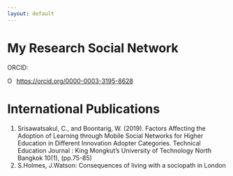 ```yaml
---
layout: default
---
```


# My Research Social Network
ORCID:
<div itemscope itemtype="https://schema.org/Person"><a itemprop="sameAs" content="https://orcid.org/0000-0003-3195-8628" href="https://orcid.org/0000-0003-3195-8628" target="orcid.widget" rel="me noopener noreferrer" style="vertical-align:top;"><img src="https://orcid.org/sites/default/files/images/orcid_16x16.png" style="width:1em;margin-right:.5em;" alt="ORCID iD icon">https://orcid.org/0000-0003-3195-8628</a></div>

# International Publications

1. Srisawatsakul, C., and Boontarig, W. (2019). Factors Affecting the Adoption of Learning through Mobile Social Networks for Higher Education in Different Innovation Adopter Categories. Technical Education Journal : King Mongkut’s University of Technology North Bangkok 10(1), (pp.75-85)
2. S.Holmes, J.Watson: Consequences of living with a sociopath in London
